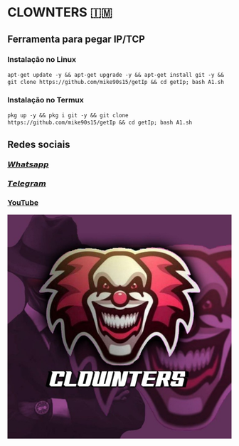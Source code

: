 # CLOWNTERS 🇮🇲
## Ferramenta para pegar IP/TCP
### Instalação no Linux
```
apt-get update -y && apt-get upgrade -y && apt-get install git -y && git clone https://github.com/mike90s15/getIp && cd getIp; bash A1.sh
```
### Instalação no Termux
```
pkg up -y && pkg i git -y && git clone https://github.com/mike90s15/getIp && cd getIp; bash A1.sh

```
## Redes sociais
### [𝙒𝙝𝙖𝙩𝙨𝙖𝙥𝙥](https://chat.whatsapp.com/HCavGIY9pR35BRZjoLoFGP)
### [𝙏𝙚𝙡𝙚𝙜𝙧𝙖𝙢](https://t.me/CLOWNTERS)
### [YouTube](https://youtube.com/c/CLOWNTERS1)
[![](https://github.com/mike90s15/cloud/blob/main/Clownters/Imagens/IMG_20220225_170641_796.jpg)](https://youtube.com/c/CLOWNTERS1)
